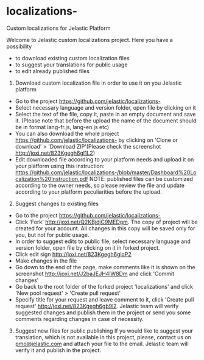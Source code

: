 # localizations-
Custom localizations for Jelastic Platform

Welcome to Jelastic custom localizations project. Here you have a possibility
- to download existing custom localization files
- to suggest your translations for public usage
- to edit already published files

1. Download custom localization file in order to use it on you Jelastic platform
  - Go to the project https://github.com/jelastic/localizations-
  - Select necessary language and version folder, open file by clicking on it
  - Select the text of the file, copy it, paste in an empty document and save it. (Please note that before the upload the name of the document should be in format lang-fr.js, lang-en.js etc)
  - You can also download the whole project https://github.com/jelastic/localizations- by clicking on 'Clone or download' > 'Download ZIP'(Please check the screenshot http://joxi.net/823Kgegh6gl1L2)
  - Edit downloaded file according to your platform needs and upload it on your platform using this instruction: https://github.com/jelastic/localizations-/blob/master/Dashboard%20Localization%20Instruction.pdf
NOTE: published files can be customized according to the owner needs, so please review the file and update according to your platform peculiarities before the upload.

2. Suggest changes to existing files
  - Go to the project https://github.com/jelastic/localizations-
  - Click 'Fork' http://joxi.net/Q2KBjdjC9MEDgm. The copy of project will be created for your account. All changes in this copy will be saved only for you, but not for public usage. 
  - In order to suggest edits to public file, select necessary language and version folder, open file by clicking on it in forked project.
  - Click edit sign http://joxi.net/823Kgegh6gloP2
  - Make changes in the file
  - Go down to the end of the page, make comments like it is shown on the screenshot http://joxi.net/J2baJEJH4lW8Dm and click 'Commit changes'
  - Go back to the root folder of the forked project 'localizations' and click 'New pool request' > 'Create pull request'
  - Specify title for your request and leave comment to it, click 'Create pull request' http://joxi.net/823Kgegh6gb9l2. Jelastic team will verify suggested changes and publish them in the project or send you some comments regarding changes in case of necessity.
  
3. Suggest new files for public publishing
If yu would like to suggest your translation, which is not available in this project, please, contact us on pmo@jelastic.com and attach your file to the email. Jelastic team will verify it and publish in the project.

  

